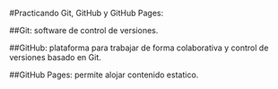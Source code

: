 #Practicando Git, GitHub y GitHub Pages:

##Git: software de control de versiones.

##GitHub: plataforma para trabajar de forma colaborativa y control de versiones basado en Git.

##GitHub Pages: permite alojar contenido estatico.
